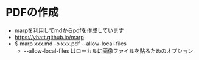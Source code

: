 # PDFの作成

- marpを利用してmdからpdfを作成しています
- https://yhatt.github.io/marp
- $ marp xxx.md -o xxx.pdf --allow-local-files
  - --allow-local-files はローカルに画像ファイルを貼るためのオプション

